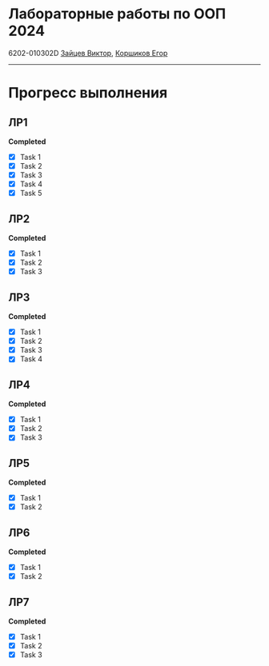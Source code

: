 Лабораторные работы по ООП 2024
===
6202-010302D [Зайцев Виктор](http://t.me/vaz0n4ik), [Коршиков Егор](http://t.me/egortchik)
***
Прогресс выполнения
===
ЛР1
---
**Completed**
- [x] Task 1
- [x] Task 2
- [x] Task 3
- [x] Task 4
- [x] Task 5

ЛР2
---
**Completed**
- [x] Task 1
- [x] Task 2
- [x] Task 3

ЛР3
---
**Completed**
- [x] Task 1
- [x] Task 2
- [x] Task 3
- [x] Task 4

ЛР4
---
**Completed**
- [x] Task 1
- [x] Task 2
- [x] Task 3

ЛР5
---
**Completed**
- [x] Task 1
- [x] Task 2

ЛР6
---
**Completed**
- [x] Task 1
- [x] Task 2

ЛР7
---
**Completed**
- [x] Task 1
- [x] Task 2
- [x] Task 3
